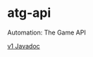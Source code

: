 # atg-api
Automation: The Game API

[v1 Javadoc](https://www.javadoc.io/doc/io.github.brandeis-cosi-103a/atg-api/1.4.1/index.html)
